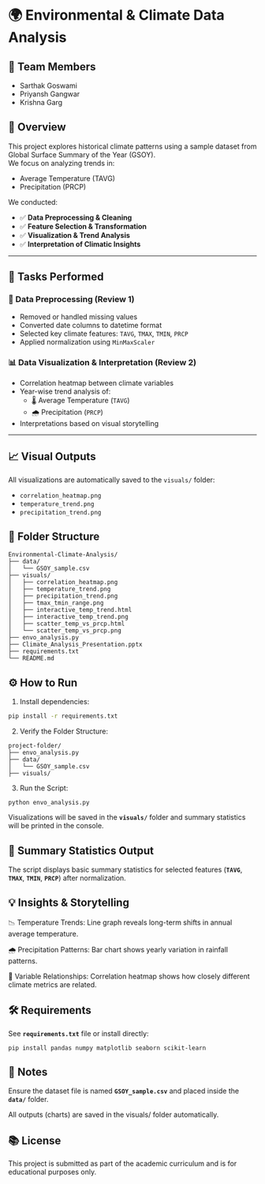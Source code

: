 # 🌍 Environmental & Climate Data Analysis

## 👥 Team Members
- Sarthak Goswami  
- Priyansh Gangwar  
- Krishna Garg

## 📌 Overview
This project explores historical climate patterns using a sample dataset from Global Surface Summary of the Year (GSOY).  
We focus on analyzing trends in:
- Average Temperature (TAVG)
- Precipitation (PRCP)

We conducted:
- ✅ **Data Preprocessing & Cleaning**  
- ✅ **Feature Selection & Transformation**  
- ✅ **Visualization & Trend Analysis**  
- ✅ **Interpretation of Climatic Insights**

---

## 🧹 Tasks Performed

### 📁 Data Preprocessing (Review 1)
- Removed or handled missing values
- Converted date columns to datetime format
- Selected key climate features: `TAVG`, `TMAX`, `TMIN`, `PRCP`
- Applied normalization using `MinMaxScaler`

### 📊 Data Visualization & Interpretation (Review 2)
- Correlation heatmap between climate variables
- Year-wise trend analysis of:
  - 🌡️ Average Temperature (`TAVG`)
  - 🌧️ Precipitation (`PRCP`)
- Interpretations based on visual storytelling

---

## 📈 Visual Outputs
All visualizations are automatically saved to the `visuals/` folder:
- `correlation_heatmap.png`  
- `temperature_trend.png`  
- `precipitation_trend.png`  

## 📁 Folder Structure
```
Environmental-Climate-Analysis/
├── data/
│   └── GSOY_sample.csv
├── visuals/
│   ├── correlation_heatmap.png
│   ├── temperature_trend.png
│   ├── precipitation_trend.png
│   ├── tmax_tmin_range.png
│   ├── interactive_temp_trend.html
│   ├── interactive_temp_trend.png
│   ├── scatter_temp_vs_prcp.html
│   └── scatter_temp_vs_prcp.png
├── envo_analysis.py
├── Climate_Analysis_Presentation.pptx
├── requirements.txt
└── README.md
```


## ⚙️ How to Run
1. Install dependencies:
```bash
pip install -r requirements.txt
```

2. Verify the Folder Structure:
```
project-folder/
├── envo_analysis.py
├── data/
│   └── GSOY_sample.csv
├── visuals/
```

3. Run the Script:
```
python envo_analysis.py
```

Visualizations will be saved in the **`visuals/`** folder and summary statistics will be printed in the console.


## 🧠 Summary Statistics Output
The script displays basic summary statistics for selected features (**`TAVG`**, **`TMAX`**, **`TMIN`**, **`PRCP`**) after normalization.


## 💡 Insights & Storytelling
📉 Temperature Trends: Line graph reveals long-term shifts in annual average temperature.

🌧️ Precipitation Patterns: Bar chart shows yearly variation in rainfall patterns.

🔗 Variable Relationships: Correlation heatmap shows how closely different climate metrics are related.




## 🛠️ Requirements
See **`requirements.txt`** file or install directly:
```
pip install pandas numpy matplotlib seaborn scikit-learn
```


## 📌 Notes
Ensure the dataset file is named **`GSOY_sample.csv`** and placed inside the **`data/`** folder.

All outputs (charts) are saved in the visuals/ folder automatically.


## 📚 License
This project is submitted as part of the academic curriculum and is for educational purposes only.
